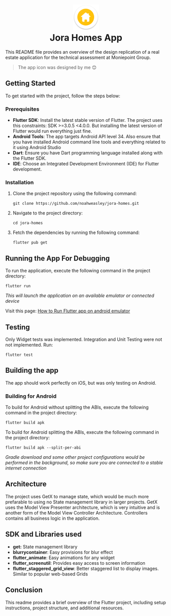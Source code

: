 <h1 align="center" style="border-bottom: none">
  <div>
      <img src="android/app/src/main/res/mipmap-xxxhdpi/ic_launcher.png?raw=true" width="80" />
  </div>
 Jora Homes App
</h1>

This README file provides an overview of the design replication of a real estate application for the technical assessment at Moniepoint Group.

> The app icon was designed by me 😊

## Getting Started

To get started with the project, follow the steps below:

### Prerequisites

- **Flutter SDK**: Install the latest stable version of Flutter. The project uses this constraints: SDK >=3.0.5 <4.0.0. But installing the latest version of Flutter would run everything just fine.
- **Android Tools**: The app targets Android API level 34. Also ensure that you have installed Android command line tools and everything related to it using Android Studio
- **Dart**: Ensure you have Dart programming language installed along with the Flutter SDK.
- **IDE**: Choose an Integrated Development Environment (IDE) for Flutter development.

### Installation

1. Clone the project repository using the following command:

   ```
   git clone https://github.com/noahweasley/jora-homes.git
   ```
2. Navigate to the project directory:

   ```
   cd jora-homes
   ```
3. Fetch the dependencies by running the following command:

   ```
   flutter pub get
   ```

## Running the App For Debugging

To run the application, execute the following command in the project directory:

```
flutter run
```

_This will launch the application on an available emulator or connected device_

Visit this page: [How to Run Flutter app on android emulator](https://docs.flutter.dev/get-started/test-drive)

## Testing

Only Widget tests was implemented. Integration and Unit Testing were not not implemented. Run:

```
flutter test
```

## Building the app

The app should work perfectly on iOS, but was only testing on Android.

### Building for Android

To build for Android without splitting the ABIs, execute the following command in the project directory:

```
flutter build apk
```

To build for Android splitting the ABIs, execute the following command in the project directory:

```
flutter build apk --split-per-abi
```

_Gradle download and some other project configurations would be performed in the background, so make sure you are connected to a stable internet connection_

## Architecture

The project uses GetX to manage state, which would be much more prefarable to using no State management library in larger projects. GetX uses the Model View Presenter architecture, which is very intuitive and is another form of the Model View Controller Architecture. Controllers contains all business logic in the application.

## SDK and Libraries used

- **get:** State management library
- **blurrycontainer**: Easy provisions for blur effect
- **flutter_animate**: Easy animations for any widget
- **flutter_screenutil**: Provides easy access to screen information
- **flutter_staggered_grid_view**: Better staggered list to display images. Similar to popular web-based Grids

## Conclusion

This readme provides a brief overview of the Flutter project, including setup instructions, project structure, and additional resources.
